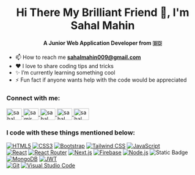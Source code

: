 <h1 align="center">Hi There My Brilliant Friend 👋, I'm Sahal Mahin</h1>
  <h4 align="center">A Junior Web Application Developer from 🇧🇩</h4>

 - 📫 How to reach me **sahalmahin009@gmail.com**<br/>
 - ❤️ I love to share coding tips and tricks<br/>
 - ✨ I’m currently learning something cool<br/>
 - ⚡ Fun fact if anyone wants help with the code would be appreciated

  <h3 align="left">Connect with me:</h3>
        <p align="left">
            <a href="https://www.facebook.com/sahal.mahin.009" target="_blank">
                <img align="center"
                    src="https://raw.githubusercontent.com/rahuldkjain/github-profile-readme-generator/master/src/images/icons/Social/facebook.svg"
                    alt="sahal mahin" height="30" width="40" />
            </a>
            <a href="https://linkedin.com/in/sahal-m-68912b183" target="blank">
                <img align="center"
                    src="https://raw.githubusercontent.com/rahuldkjain/github-profile-readme-generator/master/src/images/icons/Social/linked-in-alt.svg"
                    alt="samir satter mahinm" height="30" width="40" />
            </a>
            <a href="https://www.instagram.com/sahal_mahin/" target="_blank">
                <img align="center"
                    src="https://raw.githubusercontent.com/rahuldkjain/github-profile-readme-generator/master/src/images/icons/Social/instagram.svg"
                    alt="sahal_mahin" height="30" width="40" />
            </a>
            <a href="https://discord.gg/YOUR_INVITE_CODE" target="_blank">
                <img align="center"
                    src="https://raw.githubusercontent.com/rahuldkjain/github-profile-readme-generator/master/src/images/icons/Social/discord.svg"
                    alt="sahal_mahin" height="30" width="40" />
            </a>
            <a href="https://twitter.com/sahal_mahin" target="_blank">
                <img align="center"
                    src="https://raw.githubusercontent.com/rahuldkjain/github-profile-readme-generator/master/src/images/icons/Social/twitter.svg"
                    alt="sahal_mahin" height="30" width="40" style="margin-right: 5px;" />
            </a>
        </p>

  <h3 align="left">I code with these things mentioned below:</h3>
  
[![HTML5](https://img.shields.io/badge/HTML5-E34F26?style=for-the-badge&logo=html5&logoColor=E34F26&labelColor=black)](https://developer.mozilla.org/en-US/docs/Web/Guide/HTML/HTML5)
[![CSS3](https://img.shields.io/badge/CSS3-1572B6?style=for-the-badge&logo=css3&logoColor=1572B6&labelColor=black)](https://developer.mozilla.org/en-US/docs/Web/CSS)
[![Bootstrap](https://img.shields.io/badge/Bootstrap-7952B3?style=for-the-badge&logo=bootstrap&logoColor=7952B3&labelColor=black)](https://getbootstrap.com/)
[![Tailwind CSS](https://img.shields.io/badge/Tailwind-38B2AC?style=for-the-badge&logo=tailwind-css&logoColor=38B2AC&labelColor=black)](https://tailwindcss.com/)
[![JavaScript](https://img.shields.io/badge/JavaScript-F7DF1E?style=for-the-badge&logo=javascript&logoColor=black&labelColor=F7DF1E)](https://developer.mozilla.org/en-US/docs/Web/JavaScript) <br/>
[![React](https://img.shields.io/badge/React-61DAFB?style=for-the-badge&logo=react&logoColor=61DAFB&labelColor=black)](https://reactjs.org/)
[![React Router](https://img.shields.io/badge/React_Router-CA4245?style=for-the-badge&logo=react-router&logoColor=CA4245&labelColor=black)](https://reactrouter.com/)
[![Next.js](https://img.shields.io/badge/Next.js-000000?style=for-the-badge&logo=next.js&logoColor=white&labelColor=black)](https://nextjs.org/)
[![Firebase](https://img.shields.io/badge/Firebase-FFCA28?style=for-the-badge&logo=firebase&logoColor=FFCA28&labelColor=black)](https://firebase.google.com/)
[![Node.js](https://img.shields.io/badge/Node.js-339933?style=for-the-badge&logo=node.js&logoColor=339933&labelColor=black)](https://nodejs.org/)
![Static Badge](https://img.shields.io/badge/Express.js-%23000000?style=for-the-badge&logo=Express&logoColor=white&color=black)
[![MongoDB](https://img.shields.io/badge/MongoDB-47A248?style=for-the-badge&logo=mongodb&logoColor=47A248&labelColor=black)](https://www.mongodb.com/)
[![JWT](https://img.shields.io/badge/JWT-000000?style=for-the-badge&logo=json-web-tokens&logoColor=white&labelColor=black)](https://jwt.io/) <br/>
[![Git](https://img.shields.io/badge/Git-F05032?style=for-the-badge&logo=git&logoColor=F05032&labelColor=black)](https://git-scm.com/)
[![Visual Studio Code](https://img.shields.io/badge/VS_Code-007ACC?style=for-the-badge&logo=visual-studio-code&logoColor=007ACC&labelColor=black)](https://code.visualstudio.com/)
